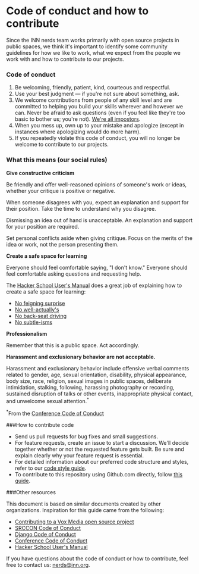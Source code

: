 # Code of conduct and how to contribute

Since the INN nerds team works primarily with open source projects in public spaces, we think it's important to identify some community guidelines for how we like to work, what we expect from the people we work with and how to contribute to our projects. 

### Code of conduct

1. Be welcoming, friendly, patient, kind, courteous and respectful.
2. Use your best judgment — if you're not sure about something, ask.
3. We welcome contributions from people of any skill level and are committed to helping you build your skills wherever and however we can. Never be afraid to ask questions (even if you feel like they're too basic to bother us; you're not). [We're all impostors](http://geekfeminism.wikia.com/wiki/Impostor_syndrome).
4. When you mess up, own up to your mistake and apologize (except in instances where apologizing would do more harm).
5. If you repeatedly violate this code of conduct, you will no longer be welcome to contribute to our projects. 


### What this means (our social rules)

**Give constructive criticism**

Be friendly and offer well-reasoned opinions of someone's work or ideas, whether your critique is positive or negative.

When someone disagrees with you, expect an explanation and support for their position. Take the time to understand why you disagree.

Dismissing an idea out of hand is unacceptable. An explanation and support for your position are required.

Set personal conflicts aside when giving critique. Focus on the merits of the idea or work, not the person presenting them.


**Create a safe space for learning**

Everyone should feel comfortable saying, "I don't know." Everyone should feel comfortable asking questions and requesting help.

The [Hacker School User's Manual](https://www.hackerschool.com/manual) does a great job of explaining how to create a safe space for learning:

- [No feigning surprise](https://www.hackerschool.com/manual#no-feigned-surprise)
- [No well-actually's](https://www.hackerschool.com/manual#no-well-actuallys)
- [No back-seat driving](https://www.hackerschool.com/manual#no-backseat-driving)
- [No subtle-isms](https://www.hackerschool.com/manual#no-subtle-isms)
 

**Professionalism**

Remember that this is a public space. Act accordingly.

**Harassment and exclusionary behavior are not acceptable.**

Harassment and exclusionary behavior include offensive verbal comments related to gender, age, sexual orientation, disability, physical appearance, body size, race, religion, sexual images in public spaces, deliberate intimidation, stalking, following, harassing photography or recording, sustained disruption of talks or other events, inappropriate physical contact, and unwelcome sexual attention.<sup>*</sup>

<sup>*</sup>From the [Conference Code of Conduct](http://confcodeofconduct.com/)


###How to contribute code

- Send us pull requests for bug fixes and small suggestions.
- For feature requests, create an issue to start a discussion. We'll decide together whether or not the requested feature gets built. Be sure and explain clearly why your feature request is essential.
- For detailed information about our preferred code structure and styles, refer to our [code style guide](/style-guides/code).
- To contribute to this repository using Github.com directly, follow [this guide](/how-to-work-with-us/via-github.md).


###Other resources

This document is based on similar documents created by other organizations. Inspiration for this guide came from the following:

- [Contributing to a Vox Media open source project](https://github.com/voxmedia/open-source-contribution-guidelines)
- [SRCCON Code of Conduct](http://srccon.org/conduct/)
- [Django Code of Conduct](https://www.djangoproject.com/conduct/)
- [Conference Code of Conduct](http://confcodeofconduct.com/)
- [Hacker School User's Manual](https://www.hackerschool.com/manual#sub-sec-social-rules)

If you have questions about the code of conduct or how to contribute, feel free to contact us: [nerds@inn.org](mailto:nerds@inn.org).
